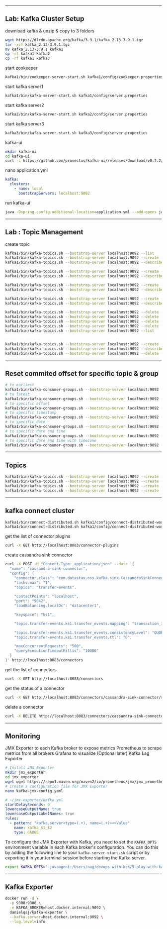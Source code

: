 
------------------------------------------
Lab: Kafka Cluster Setup
------------------------------------------

download kafka & unzip & copy to 3 folders
```bash
wget https://dlcdn.apache.org/kafka/3.9.1/kafka_2.13-3.9.1.tgz
tar -xzf kafka_2.13-3.9.1.tgz
mv kafka_2.13-3.9.1 kafka1
cp -rf kafka1 kafka2
cp -rf kafka1 kafka3
```

start zookeeper
```bash
kafka1/bin/zookeeper-server-start.sh kafka1/config/zookeeper.properties
```


start kafka server1
```bash
kafka1/bin/kafka-server-start.sh kafka1/config/server.properties
```

start kafka server2
```bash
kafka2/bin/kafka-server-start.sh kafka2/config/server.properties
```

start kafka server3
```bash
kafka3/bin/kafka-server-start.sh kafka3/config/server.properties
```


kafka-ui
```bash
mkdir kafka-ui
cd kafka-ui
curl -L https://github.com/provectus/kafka-ui/releases/download/v0.7.2/kafka-ui-api-v0.7.2.jar --output kafka-ui-api-v0.7.2.jar
```

nano application.yml

```yaml
kafka:
  clusters:
    - name: local
      bootstrapServers: localhost:9092
```

run kafka-ui
```bash
java -Dspring.config.additional-location=application.yml --add-opens java.rmi/javax.rmi.ssl=ALL-UNNAMED -jar kafka-ui-api-v0.7.2.jar      
```


-----------------------------------------------
Lab : Topic Management
-----------------------------------------------

create topic
```bash
kafka1/bin/kafka-topics.sh --bootstrap-server localhost:9092 --list
kafka1/bin/kafka-topics.sh --bootstrap-server localhost:9092 --create --topic topic1
kafka1/bin/kafka-topics.sh --bootstrap-server localhost:9092 --describe --topic topic1

kafka1/bin/kafka-topics.sh --bootstrap-server localhost:9092 --create --topic topic2 --partitions 2
kafka1/bin/kafka-topics.sh --bootstrap-server localhost:9092 --describe --topic topic2

kafka1/bin/kafka-topics.sh --bootstrap-server localhost:9092 --create --topic topic3 --partitions 3
kafka1/bin/kafka-topics.sh --bootstrap-server localhost:9092 --describe --topic topic3

kafka1/bin/kafka-topics.sh --bootstrap-server localhost:9092 --create --topic topic4 --partitions 40
kafka1/bin/kafka-topics.sh --bootstrap-server localhost:9092 --describe --topic topic4

kafka1/bin/kafka-topics.sh --bootstrap-server localhost:9092 --delete --topic topic1
kafka1/bin/kafka-topics.sh --bootstrap-server localhost:9092 --delete --topic topic2
kafka1/bin/kafka-topics.sh --bootstrap-server localhost:9092 --delete --topic topic3
kafka1/bin/kafka-topics.sh --bootstrap-server localhost:9092 --delete --topic topic4
kafka1/bin/kafka-topics.sh --bootstrap-server localhost:9092 --list


kafka1/bin/kafka-topics.sh --bootstrap-server localhost:9092 --create --topic topic5 --partitions 3 --replication-factor 3
kafka1/bin/kafka-topics.sh --bootstrap-server localhost:9092 --describe --topic topic5
kafka1/bin/kafka-topics.sh --bootstrap-server localhost:9092 --delete --topic topic5


```



------------------------------------------------
Reset commited offset for specific topic & group
------------------------------------------------

```bash
# to earliest
kafka1/bin/kafka-consumer-groups.sh --bootstrap-server localhost:9092 --group g1 --reset-offsets --topic transfer-events --to-earliest --execute
# to latest
kafka1/bin/kafka-consumer-groups.sh --bootstrap-server localhost:9092 --group g1 --reset-offsets --topic transfer-events --to-latest --execute
# to specific offset
kafka1/bin/kafka-consumer-groups.sh --bootstrap-server localhost:9092 --group g1 --reset-offsets --topic transfer-events --to-offset 10 --execute
# to specific timestamp
kafka1/bin/kafka-consumer-groups.sh --bootstrap-server localhost:9092 --group g1 --reset-offsets --topic transfer-events --to-datetime "2023-10-01T00:00:00" --execute
# to specific date
kafka1/bin/kafka-consumer-groups.sh --bootstrap-server localhost:9092 --group g1 --reset-offsets --topic transfer-events --to-datetime "2023-10-01" --execute
# to specific date and time
kafka1/bin/kafka-consumer-groups.sh --bootstrap-server localhost:9092 --group g1 --reset-offsets --topic transfer-events --to-datetime "2023-10-01T12:00:00" --execute
# to specific date and time with timezone
kafka1/bin/kafka-consumer-groups.sh --bootstrap-server localhost:9092 --group g1 --reset-offsets --topic transfer-events --to-datetime "2023-10-01T12:00:00+05:30" --execute
```



------------------------------------------------
Topics
------------------------------------------------

```bash
kafka1/bin/kafka-topics.sh --bootstrap-server localhost:9092 --create --topic upi-transfer-events --partitions 3 --replication-factor 3
kafka1/bin/kafka-topics.sh --bootstrap-server localhost:9092 --create --topic neft-transfer-events --partitions 3 --replication-factor 3
kafka1/bin/kafka-topics.sh --bootstrap-server localhost:9092 --create --topic imps-transfer-events --partitions 3 --replication-factor 3
kafka1/bin/kafka-topics.sh --bootstrap-server localhost:9092 --create --topic rtgs-transfer-events --partitions 3 --replication-factor 3
```



--------------------------------------------------
kafka connect cluster
--------------------------------------------------

```bash
kafka1/bin/connect-distributed.sh kafka1/config/connect-distributed-worker1.properties
kafka1/bin/connect-distributed.sh kafka1/config/connect-distributed-worker2.properties
```


get the list of connector plugins
```bash
curl -X GET http://localhost:8083/connector-plugins
```

create cassandra sink connector
```bash
curl -X POST -H "Content-Type: application/json" --data '{
  "name": "cassandra-sink-connector",
  "config": {
    "connector.class": "com.datastax.oss.kafka.sink.CassandraSinkConnector",
    "tasks.max": "1",
    "topics": "transfer-events",
    
    "contactPoints": "localhost",                 
    "port": "9042",                               
    "loadBalancing.localDc": "datacenter1",       

    "keyspace": "ks1",                            

    "topic.transfer-events.ks1.transfer_events.mapping": "transaction_id=value.transaction_id,from_account=value.from_account,to_account=value.to_account,amount=value.amount,currency=value.currency,transfer_type=value.transfer_type,timestamp=value.timestamp,status=value.status,failure_reason=value.failure_reason",

    "topic.transfer-events.ks1.transfer_events.consistencyLevel": "QUORUM",
    "topic.transfer-events.ks1.transfer_events.ttl": "0",

    "maxConcurrentRequests": "500",
    "queryExecutionTimeoutMillis": "10000"
  }
}' http://localhost:8083/connectors

```


get the list of connectors
```bash
curl -X GET http://localhost:8083/connectors
```

get the status of a connector
```bash
curl -X GET http://localhost:8083/connectors/cassandra-sink-connector/status
```

delete a connector
```bash
curl -X DELETE http://localhost:8083/connectors/cassandra-sink-connector
```

------------------------------------------------
Monitoring
------------------------------------------------

JMX Exporter to each Kafka broker to expose metrics
Prometheus to scrape metrics from all brokers
Grafana to visualize
(Optional later) Kafka Lag Exporter

```bash
# Install JMX Exporter
mkdir jmx_exporter
cd jmx_exporter
wget wget https://repo1.maven.org/maven2/io/prometheus/jmx/jmx_prometheus_javaagent/0.17.0/jmx_prometheus_javaagent-0.17.0.jar
# Create a configuration file for JMX Exporter
nano kafka-jmx-config.yaml
```

```yaml
# ~/jmx-exporter/kafka.yml
startDelaySeconds: 0
lowercaseOutputName: true
lowercaseOutputLabelNames: true
rules:
  - pattern: "kafka.server<type=(.+), name=(.+)><>Value"
    name: kafka_$1_$2
    type: GAUGE
```

To configure the JMX Exporter with Kafka, you need to set the `KAFKA_OPTS` environment variable in each Kafka broker's configuration. You can do this by adding the following line to your `kafka-server-start.sh` script or by exporting it in your terminal session before starting the Kafka server.

```bash
export KAFKA_OPTS="-javaagent:/Users/nag/devops-with-kck/5-play-with-kafka/jmx_exporter/jmx_prometheus_javaagent-0.17.0.jar=707X:/Users/nag/devops-with-kck/5-play-with-kafka/jmx_exporter/kafka-jmx-config.yaml"
```

-------------------------------------------------
Kafka Exporter
-------------------------------------------------

```bash
docker run -d \
  -p 9308:9308 \
  -e KAFKA_BROKER=host.docker.internal:9092 \
  danielqsj/kafka-exporter \
  --kafka.server=host.docker.internal:9092 \
  --log.level=info
```
